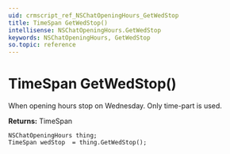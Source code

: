 ```yaml
---
uid: crmscript_ref_NSChatOpeningHours_GetWedStop
title: TimeSpan GetWedStop()
intellisense: NSChatOpeningHours.GetWedStop
keywords: NSChatOpeningHours, GetWedStop
so.topic: reference
---
```


# TimeSpan GetWedStop()

When opening hours stop on Wednesday. Only time-part is used.

**Returns:** TimeSpan

```crmscript
NSChatOpeningHours thing;
TimeSpan wedStop  = thing.GetWedStop();
```

